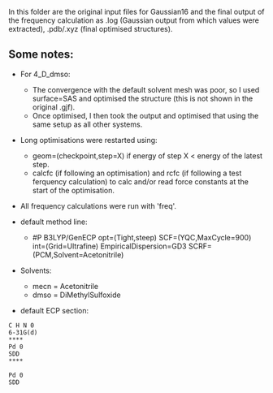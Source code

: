 In this folder are the original input files for Gaussian16 and the final output of the frequency calculation as .log (Gaussian output from which values were extracted), .pdb/.xyz (final optimised structures).

Some notes:
-----------

* For 4_D_dmso:
    * The convergence with the default solvent mesh was poor, so I used surface=SAS and optimised the structure (this is not shown in the original .gjf). 
    * Once optimised, I then took the output and optimised that using the same setup as all other systems.

* Long optimisations were restarted using:
    * geom=(checkpoint,step=X) if energy of step X < energy of the latest step.
    * calcfc (if following an optimisation) and rcfc (if following a test ferquency calculation) to calc and/or read force constants at the start of the optimisation.

* All frequency calculations were run with 'freq'.

* default method line:
    * #P B3LYP/GenECP opt=(Tight,steep) SCF=(YQC,MaxCycle=900) int=(Grid=Ultrafine) EmpiricalDispersion=GD3 SCRF=(PCM,Solvent=Acetonitrile)

* Solvents:
    * mecn = Acetonitrile
    * dmso = DiMethylSulfoxide

* default ECP section:

```
C H N 0
6-31G(d)
****
Pd 0
SDD
****

Pd 0
SDD
```
